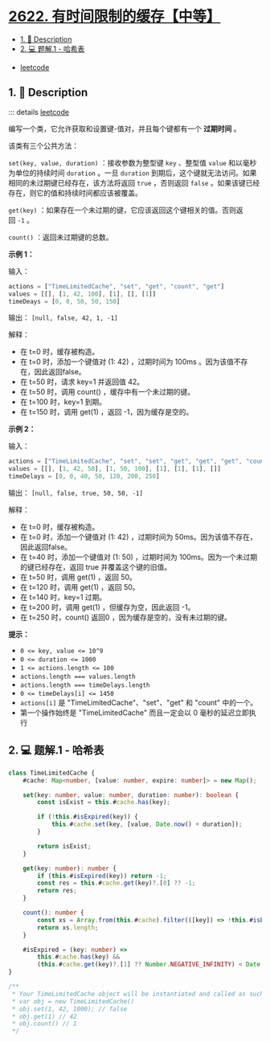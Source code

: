 # [2622. 有时间限制的缓存【中等】](https://github.com/Tdahuyou/TNotes.leetcode/tree/main/notes/2622.%20%E6%9C%89%E6%97%B6%E9%97%B4%E9%99%90%E5%88%B6%E7%9A%84%E7%BC%93%E5%AD%98%E3%80%90%E4%B8%AD%E7%AD%89%E3%80%91)

<!-- region:toc -->
- [1. 📝 Description](#1--description)
- [2. 💻 题解.1 - 哈希表](#2--题解1---哈希表)
<!-- endregion:toc -->
- [leetcode](https://leetcode.cn/problems/cache-with-time-limit/)


## 1. 📝 Description

::: details [leetcode](https://leetcode.cn)

编写一个类，它允许获取和设置键-值对，并且每个键都有一个 **过期时间** 。

该类有三个公共方法：

`set(key, value, duration)` ：接收参数为整型键 `key` 、整型值 `value` 和以毫秒为单位的持续时间 `duration` 。一旦 `duration` 到期后，这个键就无法访问。如果相同的未过期键已经存在，该方法将返回 `true` ，否则返回 `false` 。如果该键已经存在，则它的值和持续时间都应该被覆盖。

`get(key)` ：如果存在一个未过期的键，它应该返回这个键相关的值。否则返回 `-1` 。

`count()` ：返回未过期键的总数。


**示例 1：**

输入：
```js
actions = ["TimeLimitedCache", "set", "get", "count", "get"]
values = [[], [1, 42, 100], [1], [], [1]]
timeDeays = [0, 0, 50, 50, 150]
```

输出： `[null, false, 42, 1, -1]`

解释：
- 在 t=0 时，缓存被构造。
- 在 t=0 时，添加一个键值对 (1: 42) ，过期时间为 100ms 。因为该值不存在，因此返回false。
- 在 t=50 时，请求 key=1 并返回值 42。
- 在 t=50 时，调用 count() ，缓存中有一个未过期的键。
- 在 t=100 时，key=1 到期。
- 在 t=150 时，调用 get(1) ，返回 -1，因为缓存是空的。

**示例 2：**

输入：
```js
actions = ["TimeLimitedCache", "set", "set", "get", "get", "get", "count"]
values = [[], [1, 42, 50], [1, 50, 100], [1], [1], [1], []]
timeDelays = [0, 0, 40, 50, 120, 200, 250]
```

输出： `[null, false, true, 50, 50, -1]`

解释：
- 在 t=0 时，缓存被构造。
- 在 t=0 时，添加一个键值对 (1: 42) ，过期时间为 50ms。因为该值不存在，因此返回false。
- 在 t=40 时，添加一个键值对 (1: 50) ，过期时间为 100ms。因为一个未过期的键已经存在，返回 true 并覆盖这个键的旧值。
- 在 t=50 时，调用 get(1) ，返回 50。
- 在 t=120 时，调用 get(1) ，返回 50。
- 在 t=140 时，key=1 过期。
- 在 t=200 时，调用 get(1) ，但缓存为空，因此返回 -1。
- 在 t=250 时，count() 返回0 ，因为缓存是空的，没有未过期的键。


**提示：**

- `0 <= key, value <= 10^9`
- `0 <= duration <= 1000`
- `1 <= actions.length <= 100`
- `actions.length === values.length`
- `actions.length === timeDelays.length`
- `0 <= timeDelays[i] <= 1450`
- `actions[i]` 是 "TimeLimitedCache"、"set"、"get" 和 "count" 中的一个。
- 第一个操作始终是 "TimeLimitedCache" 而且一定会以 0 毫秒的延迟立即执行

## 2. 💻 题解.1 - 哈希表

```ts
class TimeLimitedCache {
    #cache: Map<number, [value: number, expire: number]> = new Map();

    set(key: number, value: number, duration: number): boolean {
        const isExist = this.#cache.has(key);

        if (!this.#isExpired(key)) {
            this.#cache.set(key, [value, Date.now() + duration]);
        }

        return isExist;
    }

    get(key: number): number {
        if (this.#isExpired(key)) return -1;
        const res = this.#cache.get(key)?.[0] ?? -1;
        return res;
    }

    count(): number {
        const xs = Array.from(this.#cache).filter(([key]) => !this.#isExpired(key));
        return xs.length;
    }

    #isExpired = (key: number) =>
        this.#cache.has(key) &&
        (this.#cache.get(key)?.[1] ?? Number.NEGATIVE_INFINITY) < Date.now();
}

/**
 * Your TimeLimitedCache object will be instantiated and called as such:
 * var obj = new TimeLimitedCache()
 * obj.set(1, 42, 1000); // false
 * obj.get(1) // 42
 * obj.count() // 1
 */
```
